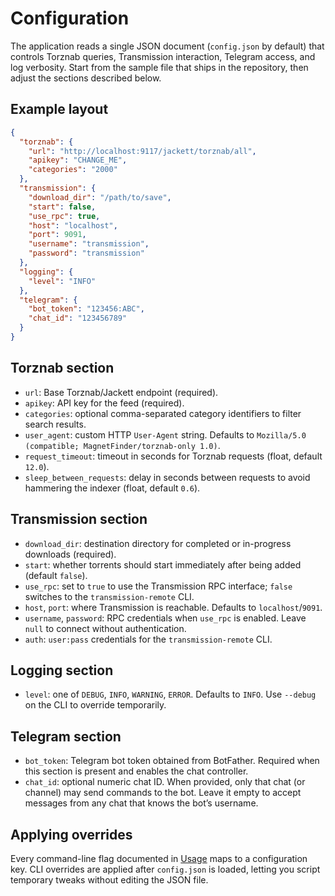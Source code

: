 # Configuration

The application reads a single JSON document (`config.json` by default) that controls Torznab queries, Transmission interaction, Telegram access, and log verbosity. Start from the sample file that ships in the repository, then adjust the sections described below.

## Example layout

```json
{
  "torznab": {
    "url": "http://localhost:9117/jackett/torznab/all",
    "apikey": "CHANGE_ME",
    "categories": "2000"
  },
  "transmission": {
    "download_dir": "/path/to/save",
    "start": false,
    "use_rpc": true,
    "host": "localhost",
    "port": 9091,
    "username": "transmission",
    "password": "transmission"
  },
  "logging": {
    "level": "INFO"
  },
  "telegram": {
    "bot_token": "123456:ABC",
    "chat_id": "123456789"
  }
}
```

## Torznab section

- `url`: Base Torznab/Jackett endpoint (required).
- `apikey`: API key for the feed (required).
- `categories`: optional comma-separated category identifiers to filter search results.
- `user_agent`: custom HTTP `User-Agent` string. Defaults to `Mozilla/5.0 (compatible; MagnetFinder/torznab-only 1.0)`.
- `request_timeout`: timeout in seconds for Torznab requests (float, default `12.0`).
- `sleep_between_requests`: delay in seconds between requests to avoid hammering the indexer (float, default `0.6`).

## Transmission section

- `download_dir`: destination directory for completed or in-progress downloads (required).
- `start`: whether torrents should start immediately after being added (default `false`).
- `use_rpc`: set to `true` to use the Transmission RPC interface; `false` switches to the `transmission-remote` CLI.
- `host`, `port`: where Transmission is reachable. Defaults to `localhost`/`9091`.
- `username`, `password`: RPC credentials when `use_rpc` is enabled. Leave `null` to connect without authentication.
- `auth`: `user:pass` credentials for the `transmission-remote` CLI.

## Logging section

- `level`: one of `DEBUG`, `INFO`, `WARNING`, `ERROR`. Defaults to `INFO`. Use `--debug` on the CLI to override temporarily.

## Telegram section

- `bot_token`: Telegram bot token obtained from BotFather. Required when this section is present and enables the chat controller.
- `chat_id`: optional numeric chat ID. When provided, only that chat (or channel) may send commands to the bot. Leave it empty to accept messages from any chat that knows the bot’s username.

## Applying overrides

Every command-line flag documented in [Usage](usage.md) maps to a configuration key. CLI overrides are applied after `config.json` is loaded, letting you script temporary tweaks without editing the JSON file.
